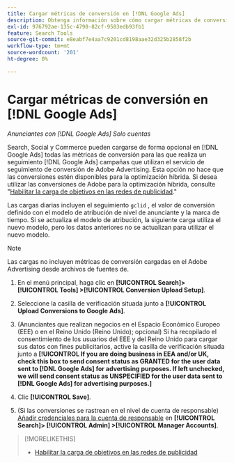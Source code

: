 ```yaml
---
title: Cargar métricas de conversión en [!DNL Google Ads]
description: Obtenga información sobre cómo cargar métricas de conversión de búsqueda, medios sociales y de comercio a [!DNL Google Ads].
exl-id: 976792ae-135c-4790-82cf-9503edb93fb1
feature: Search Tools
source-git-commit: e8eabf7e4aa7c9201cd8198aae32d325b2858f2b
workflow-type: tm+mt
source-wordcount: '201'
ht-degree: 0%

---
```


# Cargar métricas de conversión en [!DNL Google Ads]

*Anunciantes con [!DNL Google Ads] Solo cuentas*

Search, Social y Commerce pueden cargarse de forma opcional en [!DNL Google Ads] todas las métricas de conversión para las que realiza un seguimiento [!DNL Google Ads] campañas que utilizan el servicio de seguimiento de conversión de Adobe Advertising. Esta opción no hace que las conversiones estén disponibles para la optimización híbrida. Si desea utilizar las conversiones de Adobe para la optimización híbrida, consulte &quot;[Habilitar la carga de objetivos en las redes de publicidad](objective-upload-to-networks.md).&quot;

Las cargas diarias incluyen el seguimiento `gclid` , el valor de conversión definido con el modelo de atribución de nivel de anunciante y la marca de tiempo. Si se actualiza el modelo de atribución, la siguiente carga utiliza el nuevo modelo, pero los datos anteriores no se actualizan para utilizar el nuevo modelo.

>[!NOTE]
>
>Las cargas no incluyen métricas de conversión cargadas en el Adobe Advertising desde archivos de fuentes de.

1. En el menú principal, haga clic en **[!UICONTROL Search]> [!UICONTROL Tools] >[!UICONTROL Conversion Upload Setup]**.

1. Seleccione la casilla de verificación situada junto a **[!UICONTROL Upload Conversions to Google Ads]**.

1. (Anunciantes que realizan negocios en el Espacio Económico Europeo (EEE) o en el Reino Unido (Reino Unido); opcional) Si ha recopilado el consentimiento de los usuarios del EEE y del Reino Unido para cargar sus datos con fines publicitarios, active la casilla de verificación situada junto a **[!UICONTROL If you are doing business in EEA and/or UK, check this box to send consent status as GRANTED for the user data sent to [!DNL Google Ads] for advertising purposes. If left unchecked, we will send consent status as UNSPECIFIED for the user data sent to [!DNL Google Ads] for advertising purposes.]**

1. Clic **[!UICONTROL Save]**.

1. (Si las conversiones se rastrean en el nivel de cuenta de responsable) [Añadir credenciales para la cuenta de responsable](/help/search-social-commerce/admin/manager-accounts.md) en **[!UICONTROL Search]> [!UICONTROL Admin] >[!UICONTROL Manager Accounts]**.

>[!MORELIKETHIS]
>
>* [Habilitar la carga de objetivos en las redes de publicidad](objective-upload-to-networks.md)
